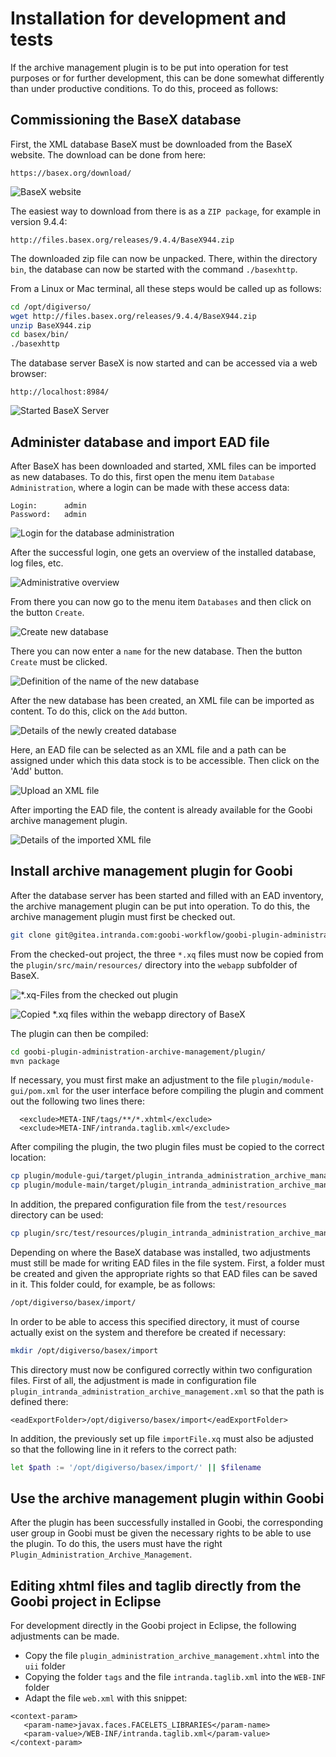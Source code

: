 # Installation for development and tests

If the archive management plugin is to be put into operation for test purposes or for further development, this can be done somewhat differently than under productive conditions. To do this, proceed as follows:

## Commissioning the BaseX database

First, the XML database BaseX must be downloaded from the BaseX website. The download can be done from here:

```text
https://basex.org/download/
```

![BaseX website](../../.gitbook/assets/intranda_administration_archive_management_install_01%20%281%29%20%282%29.png)

The easiest way to download from there is as a `ZIP package`, for example in version 9.4.4:

```text
http://files.basex.org/releases/9.4.4/BaseX944.zip
```

The downloaded zip file can now be unpacked. There, within the directory `bin`, the database can now be started with the command `./basexhttp`.

From a Linux or Mac terminal, all these steps would be called up as follows:

```bash
cd /opt/digiverso/
wget http://files.basex.org/releases/9.4.4/BaseX944.zip
unzip BaseX944.zip
cd basex/bin/
./basexhttp
```

The database server BaseX is now started and can be accessed via a web browser:

```text
http://localhost:8984/
```

![Started BaseX Server](../../.gitbook/assets/intranda_administration_archive_management_install_02%20%281%29%20%283%29.png)

## Administer database and import EAD file

After BaseX has been downloaded and started, XML files can be imported as new databases. To do this, first open the menu item `Database Administration`, where a login can be made with these access data:

```text
Login:      admin
Password:   admin
```

![Login for the database administration](../../.gitbook/assets/intranda_administration_archive_management_install_03%20%281%29.png)

After the successful login, one gets an overview of the installed database, log files, etc.

![Administrative overview](../../.gitbook/assets/intranda_administration_archive_management_install_04%20%281%29.png)

From there you can now go to the menu item `Databases` and then click on the button `Create`.

![Create new database](../../.gitbook/assets/intranda_administration_archive_management_install_05%20%281%29.png)

There you can now enter a `name` for the new database. Then the button `Create` must be clicked.

![Definition of the name of the new database](../../.gitbook/assets/intranda_administration_archive_management_install_06%20%281%29.png)

After the new database has been created, an XML file can be imported as content. To do this, click on the `Add` button.

![Details of the newly created database](../../.gitbook/assets/intranda_administration_archive_management_install_07%20%281%29.png)

Here, an EAD file can be selected as an XML file and a path can be assigned under which this data stock is to be accessible. Then click on the 'Add' button.

![Upload an XML file](../../.gitbook/assets/intranda_administration_archive_management_install_08%20%281%29%20%283%29.png)

After importing the EAD file, the content is already available for the Goobi archive management plugin.

![Details of the imported XML file](../../.gitbook/assets/intranda_administration_archive_management_install_09%20%281%29.png)

## Install archive management plugin for Goobi

After the database server has been started and filled with an EAD inventory, the archive management plugin can be put into operation. To do this, the archive management plugin must first be checked out.

```bash
git clone git@gitea.intranda.com:goobi-workflow/goobi-plugin-administration-archive-management.git
```

From the checked-out project, the three `*.xq` files must now be copied from the `plugin/src/main/resources/` directory into the `webapp` subfolder of BaseX.

![\*.xq-Files from the checked out plugin](../../.gitbook/assets/intranda_administration_archive_management_install_10%20%281%29%20%283%29.png)

![Copied \*.xq files within the webapp directory of BaseX](../../.gitbook/assets/intranda_administration_archive_management_install_11%20%281%29%20%283%29.png)

The plugin can then be compiled:

```bash
cd goobi-plugin-administration-archive-management/plugin/
mvn package
```

If necessary, you must first make an adjustment to the file `plugin/module-gui/pom.xml` for the user interface before compiling the plugin and comment out the following two lines there:

```markup
  <exclude>META-INF/tags/**/*.xhtml</exclude>
  <exclude>META-INF/intranda.taglib.xml</exclude>
```

After compiling the plugin, the two plugin files must be copied to the correct location:

```bash
cp plugin/module-gui/target/plugin_intranda_administration_archive_management-GUI.jar /opt/digiverso/goobi/plugins/GUI
cp plugin/module-main/target/plugin_intranda_administration_archive_management.jar /opt/digiverso/goobi/plugins/administration
```

In addition, the prepared configuration file from the `test/resources` directory can be used:

```bash
cp plugin/src/test/resources/plugin_intranda_administration_archive_management.xml /opt/digiverso/goobi/config
```

Depending on where the BaseX database was installed, two adjustments must still be made for writing EAD files in the file system. First, a folder must be created and given the appropriate rights so that EAD files can be saved in it. This folder could, for example, be as follows:

```bash
/opt/digiverso/basex/import/
```

In order to be able to access this specified directory, it must of course actually exist on the system and therefore be created if necessary:

```bash
mkdir /opt/digiverso/basex/import
```

This directory must now be configured correctly within two configuration files. First of all, the adjustment is made in configuration file `plugin_intranda_administration_archive_management.xml` so that the path is defined there:

```markup
<eadExportFolder>/opt/digiverso/basex/import</eadExportFolder>
```

In addition, the previously set up file `importFile.xq` must also be adjusted so that the following line in it refers to the correct path:

```bash
let $path := '/opt/digiverso/basex/import/' || $filename
```

## Use the archive management plugin within Goobi

After the plugin has been successfully installed in Goobi, the corresponding user group in Goobi must be given the necessary rights to be able to use the plugin. To do this, the users must have the right `Plugin_Administration_Archive_Management`.

## Editing xhtml files and taglib directly from the Goobi project in Eclipse

For development directly in the Goobi project in Eclipse, the following adjustments can be made.

* Copy the file `plugin_administration_archive_management.xhtml` into the `uii` folder
* Copying the folder `tags` and the file `intranda.taglib.xml` into the `WEB-INF` folder
* Adapt the file `web.xml` with this snippet:

```markup
<context-param>
   <param-name>javax.faces.FACELETS_LIBRARIES</param-name>
   <param-value>/WEB-INF/intranda.taglib.xml</param-value>
</context-param>
```

